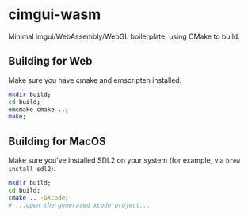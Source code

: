 # cimgui-wasm

Minimal imgui/WebAssembly/WebGL boilerplate, using CMake to build.

## Building for Web

Make sure you have cmake and emscripten installed.

```sh
mkdir build;
cd build;
emcmake cmake ..;
make;
```

## Building for MacOS

Make sure you've installed SDL2 on your system (for example, via `brew install sdl2`).

```sh
mkdir build;
cd build;
cmake .. -GXcode;
# ...open the generated xcode project...
```
